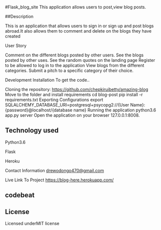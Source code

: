 #Flask_blog_site
 This application allows users to post,view blog posts.
 
##Description

This is an application that allows users to sign in or sign up and post blogs abroad.It also allows them to comment and delete on the blogs they have created

User Story

Comment on the different blogs posted by other users.
See the blogs posted by other uses.
See the random quotes on the landing page
Register to be allowed to log in to the application
View blogs from the different categories.
Submit a pitch to a specific category of their choice.

Development Installation
To get the code..

Cloning the repository:
https://github.com/chepkiruibetty/amazing-blog
Move to the folder and install requirements
cd blog-post
pip install -r requirements.txt
Exporting Configurations
export SQLALCHEMY_DATABASE_URI=postgresql+psycopg2://{User Name}:{password}@localhost/{database name}
Running the application
python3.6 app.py server
Open the application on your browser 127.0.0.1:8008.

## Technology used
Python3.6

Flask

Heroku

Contact Information
drewodongo470@gmail.com

Live Link To Project
https://blog-here.herokuapp.com/

## codebeat


## License
Licensed underMIT license
